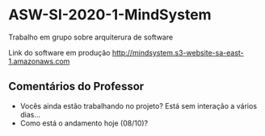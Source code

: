 # ASW-SI-2020-1-MindSystem
Trabalho em grupo sobre arquiterura de software

Link do software em produção
http://mindsystem.s3-website-sa-east-1.amazonaws.com

## Comentários do Professor
- Vocês ainda estão trabalhando no projeto? Está sem interação a vários dias...
- Como está o andamento hoje (08/10)?
